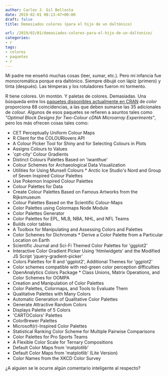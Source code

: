 ```yaml
---
author: Carlos J. Gil Bellosta
date: 2019-02-01 08:13:47+00:00
draft: false
title: Demasiados colores (para el hijo de un daltónico)

url: /2019/02/01/demasiados-colores-para-el-hijo-de-un-daltonico/
categories:
- r
tags:
- colores
- paquetes
- r
---
```


Mi padre  me enseñó muchas cosas (leer, sumar, etc.). Pero mi infancia fue monocromática porque era daltónico. Siempre dibujé con lápiz (primero) y tinta (después). Las témperas y los rotuladores fueron mi tormento.

R tiene colores. Un montón. Y paletas de colores. Demasiadas. Una búsqueda entre los [paquetes disponibles actualmente en CRAN](https://cran.r-project.org/web/packages/available_packages_by_name.html) de _color_ proporciona 88 coincidencias, a las que deben sumarse las 35 adicionales de _colour_. Algunos de esos paquetes se refieren a asuntos tales como _"Optimal Block Designs for Two-Colour cDNA Microarray Experiments"_, pero los más ofrecen cosas tales como:

* CET Perceptually Uniform Colour Maps
* R Client for the COLOURlovers API
* A Colour Picker Tool for Shiny and for Selecting Colours in Plots
* Assigns Colours to Values
* 'cpt-city' Colour Gradients
* Distinct Colours Palettes Based on 'iwanthue'
* Colour Schemes for Archaeological Data Visualization
* Utilities for Using Munsell Colours  * Arctic Ice Studio's Nord and Group of Seven Inspired Colour Palettes
* Use Pokemon Inspired Colour Palettes
* Colour Palettes for Data
* Create Colour Palettes Based on Famous Artworks from the Rijksmuseum
* Colour Palettes Based on the Scientific Colour-Maps
* Color Palettes using Colormaps Node Module
* Color Palettes Generator
* Color Palettes for EPL, MLB, NBA, NHL, and NFL Teams
* Builds color tables
* A Toolbox for Manipulating and Assessing Colors and Palettes
* Color Schemes for Dichromats  * Derive a Color Palette from a Particular Location on Earth
* Scientific Journal and Sci-Fi Themed Color Palettes for 'ggplot2'
* Interactive Color Gradient Picker Using 'htmlwidgets' and the Modified JS Script 'jquery-gradient-picker'
* Colors Palettes for R and 'ggplot2', Additional Themes for 'ggplot2'
* Color schemes compatible with red-green color perception difficulties
* OpenAnalytics Colors Package  * Class Unions, Matrix Operations, and Color Schemes for OOMPA
* Creation and Manipulation of Color Palettes
* Color Palettes, Colormaps, and Tools to Evaluate Them
* Qualitative Palettes with Many Colors
* Automatic Generation of Qualitative Color Palettes
* Generate Attractive Random Colors
* Displays Palette of 5 Colors
* 'CARTOColors' Palettes
* ColorBrewer Palettes
* Microsoft(r)-Inspired Color Palettes
* Statistical Ranking Color Scheme for Multiple Pairwise Comparisons
* Color Palettes for Pro Sports Teams
* A Flexible Color Scale for Ternary Compositions
* Default Color Maps from 'matplotlib'
* Default Color Maps from 'matplotlib' (Lite Version)
* Color Names from the XKCD Color Survey

¿A alguien se le ocurre algún comentario inteligente al respecto?